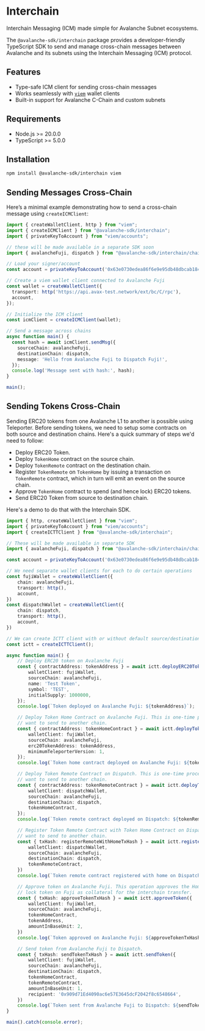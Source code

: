 # Interchain

Interchain Messaging (ICM) made simple for Avalanche Subnet ecosystems.

The `@avalanche-sdk/interchain` package provides a developer-friendly TypeScript SDK to send and manage cross-chain messages between Avalanche and its subnets using the Interchain Messaging (ICM) protocol.

## Features

- Type-safe ICM client for sending cross-chain messages
- Works seamlessly with [`viem`](https://viem.sh/) wallet clients
- Built-in support for Avalanche C-Chain and custom subnets

## Requirements

- Node.js >= 20.0.0
- TypeScript >= 5.0.0

## Installation

```bash
npm install @avalanche-sdk/interchain viem
```

## Sending Messages Cross-Chain

Here’s a minimal example demonstrating how to send a cross-chain message using `createICMClient`:

```ts
import { createWalletClient, http } from "viem";
import { createICMClient } from "@avalanche-sdk/interchain";
import { privateKeyToAccount } from "viem/accounts";

// these will be made available in a separate SDK soon
import { avalancheFuji, dispatch } from "@avalanche-sdk/interchain/chains";

// Load your signer/account
const account = privateKeyToAccount('0x63e0730edea86f6e9e95db48dbcab18406e60bebae45ad33e099f09d21450ebf');

// Create a viem wallet client connected to Avalanche Fuji
const wallet = createWalletClient({
  transport: http('https://api.avax-test.network/ext/bc/C/rpc'),
  account,
});

// Initialize the ICM client
const icmClient = createICMClient(wallet);

// Send a message across chains
async function main() {
  const hash = await icmClient.sendMsg({
    sourceChain: avalancheFuji,
    destinationChain: dispatch,
    message: 'Hello from Avalanche Fuji to Dispatch Fuji!',
  });
  console.log('Message sent with hash:', hash);
}

main();
```

## Sending Tokens Cross-Chain

Sending ERC20 tokens from one Avalanche L1 to another is possible using Teleporter.
Before sending tokens, we need to setup some contracts on both source and destination chains. Here's a quick summary of steps we'd need to follow:

- Deploy ERC20 Token.
- Deploy `TokenHome` contract on the source chain.
- Deploy `TokenRemote` contract on the destination chain.
- Register `TokenRemote` on `TokenHome` by issuing a transaction on `TokenRemote` contract, which in turn will emit an event on the source chain.
- Approve `TokenHome` contract to spend (and hence lock) ERC20 tokens.
- Send ERC20 Token from source to destination chain.

Here's a demo to do that with the Interchain SDK.

```typescript
import { http, createWalletClient } from "viem";
import { privateKeyToAccount } from "viem/accounts";
import { createICTTClient } from "@avalanche-sdk/interchain";

// These will be made available in separate SDK
import { avalancheFuji, dispatch } from "@avalanche-sdk/interchain/chains";

const account = privateKeyToAccount('0x63e0730edea86f6e9e95db48dbcab18406e60bebae45ad33e099f09d21450ebf');

// We need separate wallet clients for each to do certain operations
const fujiWallet = createWalletClient({
    chain: avalancheFuji,
    transport: http(),
    account,
})
const dispatchWallet = createWalletClient({
    chain: dispatch,
    transport: http(),
    account,
})

// We can create ICTT client with or without default source/destination chains
const ictt = createICTTClient();

async function main() {
    // Deploy ERC20 token on Avalanche Fuji
    const { contractAddress: tokenAddress } = await ictt.deployERC20Token({
        walletClient: fujiWallet,
        sourceChain: avalancheFuji,
        name: 'Test Token',
        symbol: 'TEST',
        initialSupply: 1000000,
    });
    console.log(`Token deployed on Avalanche Fuji: ${tokenAddress}`);

    // Deploy Token Home Contract on Avalanche Fuji. This is one-time process for each token we
    // want to send to another chain.
    const { contractAddress: tokenHomeContract } = await ictt.deployTokenHomeContract({
        walletClient: fujiWallet,
        sourceChain: avalancheFuji,
        erc20TokenAddress: tokenAddress,
        minimumTeleporterVersion: 1,
    });
    console.log(`Token home contract deployed on Avalanche Fuji: ${tokenHomeContract}`);

    // Deploy Token Remote Contract on Dispatch. This is one-time process for each token we
    // want to send to another chain.
    const { contractAddress: tokenRemoteContract } = await ictt.deployTokenRemoteContract({
        walletClient: dispatchWallet,
        sourceChain: avalancheFuji,
        destinationChain: dispatch,
        tokenHomeContract,
    });
    console.log(`Token remote contract deployed on Dispatch: ${tokenRemoteContract}`);

    // Register Token Remote Contract with Token Home Contract on Dispatch. This is one-time process for each token we
    // want to send to another chain.
    const { txHash: registerRemoteWithHomeTxHash } = await ictt.registerRemoteWithHome({
        walletClient: dispatchWallet,
        sourceChain: avalancheFuji,
        destinationChain: dispatch,
        tokenRemoteContract,
    })
    console.log(`Token remote contract registered with home on Dispatch: ${registerRemoteWithHomeTxHash}`);

    // Approve token on Avalanche Fuji. This operation approves the HomeContract to
    // lock token on Fuji as collateral for the interchain transfer.
    const { txHash: approveTokenTxHash } = await ictt.approveToken({
        walletClient: fujiWallet,
        sourceChain: avalancheFuji,
        tokenHomeContract,
        tokenAddress,
        amountInBaseUnit: 2,
    })
    console.log(`Token approved on Avalanche Fuji: ${approveTokenTxHash}`);

    // Send token from Avalanche Fuji to Dispatch.
    const { txHash: sendTokenTxHash } = await ictt.sendToken({
        walletClient: fujiWallet,
        sourceChain: avalancheFuji,
        destinationChain: dispatch,
        tokenHomeContract,
        tokenRemoteContract,
        amountInBaseUnit: 1,
        recipient: '0x909d71Ed4090ac6e57E3645dcF2042f8c6548664',
    })
    console.log(`Token sent from Avalanche Fuji to Dispatch: ${sendTokenTxHash}`);
}

main().catch(console.error);
```